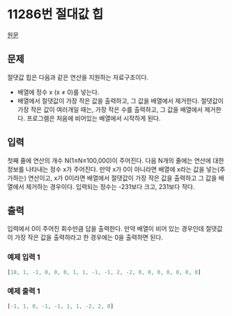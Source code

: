 
# 11286번 절대값 힙

[원문](https://www.acmicpc.net/problem/11286)

## 문제

절댓값 힙은 다음과 같은 연산을 지원하는 자료구조이다.<br />
- 배열에 정수 x (x ≠ 0)를 넣는다.
- 배열에서 절댓값이 가장 작은 값을 출력하고, 그 값을 배열에서 제거한다. 절댓값이 가장 작은 값이 여러개일 때는, 가장 작은 수를 출력하고, 그 값을 배열에서 제거한다.
프로그램은 처음에 비어있는 배열에서 시작하게 된다.

## 입력

첫째 줄에 연산의 개수 N(1≤N≤100,000)이 주어진다. 다음 N개의 줄에는 연산에 대한 정보를 나타내는 정수 x가 주어진다. 만약 x가 0이 아니라면 배열에 x라는 값을 넣는(추가하는) 연산이고, x가 0이라면 배열에서 절댓값이 가장 작은 값을 출력하고 그 값을 배열에서 제거하는 경우이다. 입력되는 정수는 -231보다 크고, 231보다 작다.

## 출력

입력에서 0이 주어진 회수만큼 답을 출력한다. 만약 배열이 비어 있는 경우인데 절댓값이 가장 작은 값을 출력하라고 한 경우에는 0을 출력하면 된다.

### 예제 입력 1

```js
[18, 1, -1, 0, 0, 0, 1, 1, -1, -1, 2, -2, 0, 0, 0, 0, 0, 0, 0]
```

### 예제 출력 1

```js
[-1, 1, 0, -1, -1, 1, 1, -2, 2, 0]
```